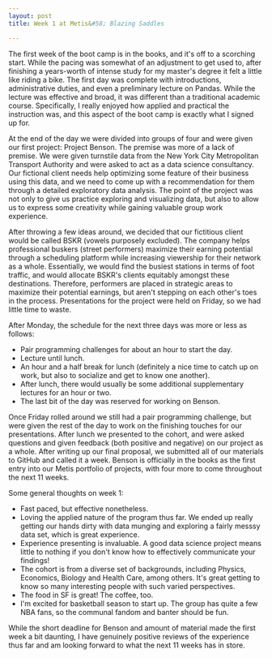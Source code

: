 ```yaml
---
layout: post
title: Week 1 at Metis&#58; Blazing Saddles

---
```


The first week of the boot camp is in the books, and it's off to a scorching start. While 
the pacing was somewhat of an adjustment to get used to, after finishing a years-worth of 
intense study for my master's degree it felt a little like riding a bike. The first day 
was complete with introductions, administrative duties, and even a preliminary lecture on 
Pandas. While the lecture was effective and broad, it was different than a traditional 
academic course. Specifically, I really enjoyed how applied and practical the instruction 
was, and this aspect of the boot camp is exactly what I signed up for.

At the end of the day we were divided into groups of four and were given our first project: Project Benson. The premise was more of a lack of premise. We were given turnstile data from the New York City Metropolitan Transport Authority and were asked to act as a data science consultancy. Our fictional client needs help optimizing some feature of their business using this data, and we need to come up with a recommendation for them through a detailed exploratory data analysis. The point of the project was not only to give us practice exploring and visualizing data, but also to allow us to express some creativity while gaining valuable group work experience.

After throwing a few ideas around, we decided that our fictitious client would be called BSKR (vowels purposely excluded). The company helps professional buskers (street performers) maximize their earning potential through a scheduling platform while increasing viewership for their network as a whole. Essentially, we would find the busiest stations in terms of foot traffic, and would allocate BSKR's clients equitably amongst these destinations. Therefore, performers are placed in strategic areas to maximize their potential earnings, but aren't stepping on each other's toes in the process. Presentations for the project were held on Friday, so we had little time to waste.

After Monday, the schedule for the next three days was more or less as follows:

* Pair programming challenges for about an hour to start the day.
* Lecture until lunch.
* An hour and a half break for lunch (definitely a nice time to catch up on work, but also to socialize and get to know one another).
* After lunch, there would usually be some additional supplementary lectures for an hour or two.
* The last bit of the day was reserved for working on Benson.

Once Friday rolled around we still had a pair programming challenge, but were given the rest of the day to work on the finishing touches for our presentations. After lunch we presented to the cohort, and were asked questions and given feedback (both positive and negative) on our project as a whole. After writing up our final proposal, we submitted all of our materials to GitHub and called it a week. Benson is officially in the books as the first entry into our Metis portfolio of projects, with four more to come throughout the next 11 weeks.

Some general thoughts on week 1:

* Fast paced, but effective nonetheless.
* Loving the applied nature of the program thus far. We ended up really getting our hands dirty with data munging and exploring a fairly messsy data set, which is great experience.
* Experience presenting is invaluable. A good data science project means little to nothing if you don't know how to effectively communicate your findings!
* The cohort is from a diverse set of backgrounds, including Physics, Economics, Biology and Health Care, among others. It's great getting to know so many interesting people with such varied perspectives.
* The food in SF is great! The coffee, too.
* I'm excited for basketball season to start up. The group has quite a few NBA fans, so the communal fandom and banter should be fun.

While the short deadline for Benson and amount of material made the first week a bit daunting, I have genuinely positive reviews of the experience thus far and am looking forward to what the next 11 weeks has in store.
